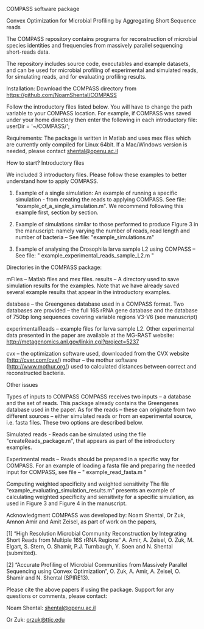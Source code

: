COMPASS software package

Convex Optimization for Microbial Profiling by Aggregating Short Sequence reads

The COMPASS repository contains programs for reconstruction of microbial species identities and frequencies from massively parallel sequencing short-reads data.

The repository includes source code, executables and example datasets, and can be used for microbial profiling of experimental and simulated reads, for simulating reads, and for evaluating profiling results.

Installation: 
Download the COMPASS directory from https://github.com/NoamShental/COMPASS 

Follow the introductory files listed below.
You will have to change the path variable to your COMPASS location. For example, if COMPASS was saved under your home directory then enter the following in each introductory file:
userDir = '~/COMPASS/'; 

Requirements:
The package is written in Matlab and uses mex files which are currently only compiled for Linux 64bit. 
If a Mac/Windows version is needed, please contact shental@openu.ac.il


How to start? Introductory files

We included 3 introductory files. Please follow these examples to better understand how to apply COMPASS.
1.	Example of a single simulation: An example of running a specific simulation - from creating the reads to applying COMPASS. See file:  "example_of_a_single_simulation.m". We recommend following this example first, section by section.

2.	Example of simulations similar to those performed to produce Figure 3 in the manuscript: namely varying the number of reads, read length and number of bacteria – See file: "example_simulations.m"

3.	Example of analysing the Drosophila larva sample L2 using COMPASS – See file: " example_experimental_reads_sample_L2.m "  



Directories in the COMPASS package:

mFiles – Matlab files and mex files.
results – A directory used to save simulation results for the examples. Note that we have already saved several example results that appear in the introductory examples.

database – the Greengenes database used in a COMPASS format. Two databases are provided – the full 16S rRNA gene database and the database of 750bp long sequences covering variable regions V3-V6 (see manuscript)

experimentalReads –  example files for larva sample L2. Other experimental data presented in the paper are available at the MG-RAST website: http://metagenomics.anl.gov/linkin.cgi?project=5237

cvx – the optimization software used, downloaded from the CVX website (http://cvxr.com/cvx/) 
mothur – the mothur software (http://www.mothur.org/) used to calculated distances between correct and reconstructed bacteria.




Other issues

Types of inputs to COMPASS 
COMPASS receives two inputs – a database and the set of reads. This package already contains the Greengenes database used in the paper. As for the reads – these can originate from two different sources – either simulated reads or from an experimental source, i.e. fasta files. These two options are described below.

Simulated reads - Reads can be simulated using the file  "createReads_package.m", that appears as part of the introductory examples.

Experimental reads – Reads should be prepared in a specific way for COMPASS. For an example of loading a fasta file and preparing the needed input for COMPASS, see file – " example_read_fasta.m "



Computing weighted specificity and weighted sensitivity
The file "example_evaluating_simulation_results.m" presents an example of calculating weighted specificity and sensitivity for a specific simulation, as used in Figure 3 and Figure 4 in the manuscript.


Acknowledgment
COMPASS was developed by: Noam Shental, Or Zuk, Amnon Amir and Amit Zeisel, as part of work on the papers,

[1] “High Resolution Microbial Community Reconstruction by Integrating Short Reads from Multiple 16S rRNA Regions“ A. Amir, A. Zeisel, O. Zuk, M. Elgart, S. Stern, O. Shamir, P.J. Turnbaugh, Y. Soen and N. Shental (submitted).

[2] “Accurate Profiling of Microbial Communities from Massively Parallel Sequencing using Convex Optimization”, O. Zuk, A. Amir, A. Zeisel, O. Shamir and N. Shental (SPIRE13).

Please cite the above papers if using the package.
Support for any questions or comments, please contact:

Noam Shental: shental@openu.ac.il

Or Zuk: orzuk@ttic.edu


